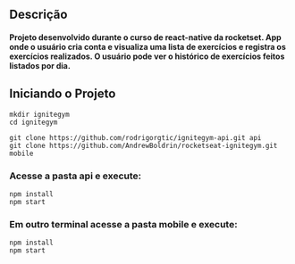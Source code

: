 ## Descrição

#### Projeto desenvolvido durante o curso de react-native da rocketset. App onde o usuário cria conta e visualiza uma lista de exercícios e registra os exercícios realizados. O usuário pode ver o histórico de exercícios feitos listados por dia.

## Iniciando o Projeto

```
mkdir ignitegym
cd ignitegym

git clone https://github.com/rodrigorgtic/ignitegym-api.git api
git clone https://github.com/AndrewBoldrin/rocketseat-ignitegym.git mobile

```

### Acesse a pasta api e execute:

```
npm install
npm start
```

### Em outro terminal acesse a pasta mobile e execute:

```
npm install
npm start
```
